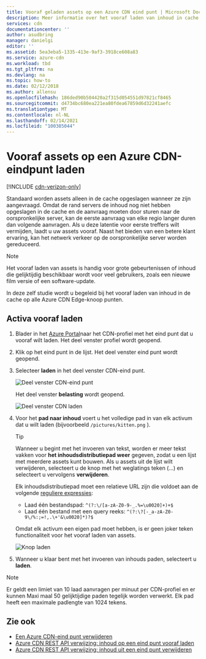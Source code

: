 ```yaml
---
title: Vooraf geladen assets op een Azure CDN eind punt | Microsoft Docs
description: Meer informatie over het vooraf laden van inhoud in cache op een Azure Content Delivery Network-eind punt. Deze functie is beschikbaar in bepaalde versies van het product.
services: cdn
documentationcenter: ''
author: asudbring
manager: danielgi
editor: ''
ms.assetid: 5ea3eba5-1335-413e-9af3-3918ce608a83
ms.service: azure-cdn
ms.workload: tbd
ms.tgt_pltfrm: na
ms.devlang: na
ms.topic: how-to
ms.date: 02/12/2018
ms.author: allensu
ms.openlocfilehash: 186ded90b504420a2f315d054551d97821cf8465
ms.sourcegitcommit: d4734bc680ea221ea80fdea67859d6d32241aefc
ms.translationtype: MT
ms.contentlocale: nl-NL
ms.lasthandoff: 02/14/2021
ms.locfileid: "100385044"
---
```

# <a name="pre-load-assets-on-an-azure-cdn-endpoint"></a>Vooraf assets op een Azure CDN-eindpunt laden
[!INCLUDE [cdn-verizon-only](../../includes/cdn-verizon-only.md)]

Standaard worden assets alleen in de cache opgeslagen wanneer ze zijn aangevraagd. Omdat de rand servers de inhoud nog niet hebben opgeslagen in de cache en de aanvraag moeten door sturen naar de oorspronkelijke server, kan de eerste aanvraag van elke regio langer duren dan volgende aanvragen. Als u deze latentie voor eerste treffers wilt vermijden, laadt u uw assets vooraf. Naast het bieden van een betere klant ervaring, kan het netwerk verkeer op de oorspronkelijke server worden gereduceerd.

> [!NOTE]
> Het vooraf laden van assets is handig voor grote gebeurtenissen of inhoud die gelijktijdig beschikbaar wordt voor veel gebruikers, zoals een nieuwe film versie of een software-update.
> 
> 

In deze zelf studie wordt u begeleid bij het vooraf laden van inhoud in de cache op alle Azure CDN Edge-knoop punten.

## <a name="to-pre-load-assets"></a>Activa vooraf laden
1. Blader in het [Azure Portal](https://portal.azure.com)naar het CDN-profiel met het eind punt dat u vooraf wilt laden. Het deel venster profiel wordt geopend.
    
2. Klik op het eind punt in de lijst. Het deel venster eind punt wordt geopend.
3. Selecteer **laden** in het deel venster CDN-eind punt.
   
    ![Deel venster CDN-eind punt](./media/cdn-preload-endpoint/cdn-endpoint-blade.png)
   
    Het deel venster **belasting** wordt geopend.
   
    ![Deel venster CDN laden](./media/cdn-preload-endpoint/cdn-load-blade.png)
4. Voor het **pad naar inhoud** voert u het volledige pad in van elk activum dat u wilt laden (bijvoorbeeld `/pictures/kitten.png` ).
   
   > [!TIP]
   > Wanneer u begint met het invoeren van tekst, worden er meer tekst vakken voor **het inhoudsdistributiepad weer** gegeven, zodat u een lijst met meerdere assets kunt bouwen. Als u assets uit de lijst wilt verwijderen, selecteert u de knop met het weglatings teken (...) en selecteert u vervolgens **verwijderen**.
   > 
   > Elk inhoudsdistributiepad moet een relatieve URL zijn die voldoet aan de volgende [reguliere expressies](/dotnet/standard/base-types/regular-expression-language-quick-reference):  
   > - Laad één bestandspad: `^(?:\/[a-zA-Z0-9-_.%=\u0020]+)+$`  
   > - Laad één bestand met een query reeks: `^(?:\?[-_a-zA-Z0-9\/%:;=!,.\+'&\u0020]*)?$` 
   > 
   > Omdat elk activum een eigen pad moet hebben, is er geen joker teken functionaliteit voor het vooraf laden van assets.
   > 
   > 
   
    ![Knop laden](./media/cdn-preload-endpoint/cdn-load-paths.png)
5. Wanneer u klaar bent met het invoeren van inhouds paden, selecteert u **laden**.
   

> [!NOTE]
> Er geldt een limiet van 10 laad aanvragen per minuut per CDN-profiel en er kunnen Maxi maal 50 gelijktijdige paden tegelijk worden verwerkt. Elk pad heeft een maximale padlengte van 1024 tekens.
> 
> 

## <a name="see-also"></a>Zie ook
* [Een Azure CDN-eind punt verwijderen](cdn-purge-endpoint.md)
* [Azure CDN REST API verwijzing: inhoud op een eind punt vooraf laden](/rest/api/cdn/cdn/endpoints/loadcontent)
* [Azure CDN REST API verwijzing: inhoud uit een eind punt verwijderen](/rest/api/cdn/cdn/endpoints/purgecontent)